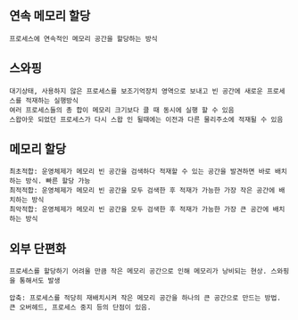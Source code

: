 ## 연속 메모리 할당

	프로세스에 연속적인 메모리 공간을 할당하는 방식

## 스와핑

	대기상태, 사용하지 않은 프로세스를 보조기억장치 영역으로 보내고 빈 공간에 새로운 프로세스를 적재하는 실행방식
	여러 프로세스들의 총 합이 메모리 크기보다 클 때 동시에 실행 할 수 있음
	스왑아웃 되었던 프로세스가 다시 스왑 인 될때에는 이전과 다른 물리주소에 적재될 수 있음


## 메모리 할당

	최초적합: 운영체제가 메모리 빈 공간을 검색하다 적재할 수 있는 공간을 발견하면 바로 배치하는 방식. 빠른 할당 가능
	최적적합: 운영체제가 메모리 빈 공간을 모두 검색한 후 적재가 가능한 가장 작은 공간에 배치하는 방식
	최악적합: 운영체제가 메모리 빈 공간을 모두 검색한 후 적재가 가능한 가장 큰 공간에 배치하는 방식

## 외부 단편화

	프로세스를 할당하기 어려울 만큼 작은 메모리 공간으로 인해 메모리가 낭비되는 현상. 스와핑을 통해서도 발생

	압축: 프로세스를 적당히 재배치시켜 작은 메모리 공간을 하나의 큰 공간으로 만드는 방법. 큰 오버헤드, 프로세스 중지 등의 단점이 있음.

